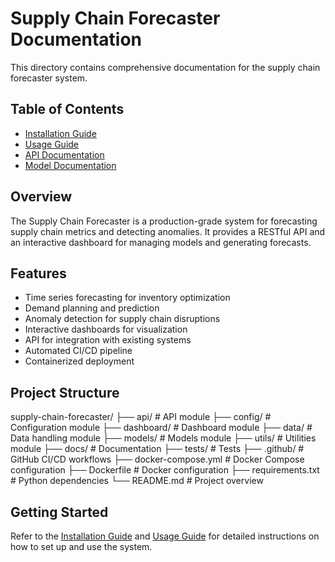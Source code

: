 # Supply Chain Forecaster Documentation

This directory contains comprehensive documentation for the supply chain forecaster system.

## Table of Contents

- [Installation Guide](installation/installation.md)
- [Usage Guide](usage/usage.md)
- [API Documentation](api/api.md)
- [Model Documentation](models/models.md)

## Overview

The Supply Chain Forecaster is a production-grade system for forecasting supply chain metrics and detecting anomalies. It provides a RESTful API and an interactive dashboard for managing models and generating forecasts.

## Features

- Time series forecasting for inventory optimization
- Demand planning and prediction
- Anomaly detection for supply chain disruptions
- Interactive dashboards for visualization
- API for integration with existing systems
- Automated CI/CD pipeline
- Containerized deployment

## Project Structure
supply-chain-forecaster/
├── api/               # API module
├── config/            # Configuration module
├── dashboard/         # Dashboard module
├── data/              # Data handling module
├── models/            # Models module
├── utils/             # Utilities module
├── docs/              # Documentation
├── tests/             # Tests
├── .github/           # GitHub CI/CD workflows
├── docker-compose.yml # Docker Compose configuration
├── Dockerfile         # Docker configuration
├── requirements.txt   # Python dependencies
└── README.md          # Project overview

## Getting Started

Refer to the [Installation Guide](installation/installation.md) and [Usage Guide](usage/usage.md) for detailed instructions on how to set up and use the system.